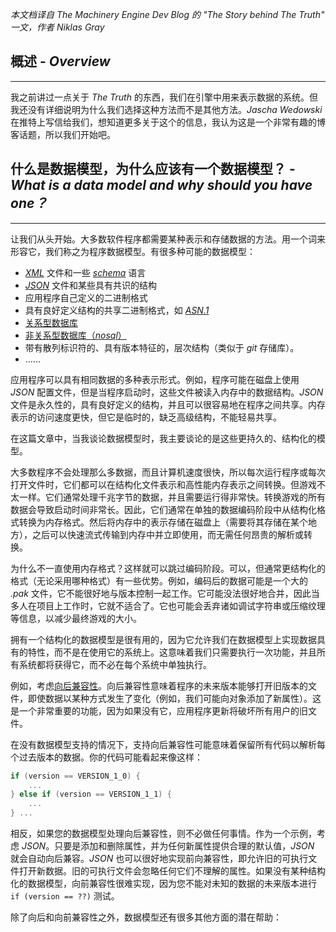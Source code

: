*本文档译自 The Machinery Engine Dev Blog 的 "The Story behind The Truth" 一文，作者 Niklas Gray*


## 概述 - *Overview*
----
我之前讲过一点关于 *The Truth* 的东西，我们在引擎中用来表示数据的系统。但我还没有详细说明为什么我们选择这种方法而不是其他方法。*Jascha Wedowski* 在推特上写信给我们，想知道更多关于这个的信息，我认为这是一个非常有趣的博客话题，所以我们开始吧。


## 什么是数据模型，为什么应该有一个数据模型？ - *What is a data model and why should you have one？*
---
让我们从头开始。大多数软件程序都需要某种表示和存储数据的方法。用一个词来形容它，我们称之为程序数据模型。有很多种可能的数据模型：

-   [*XML*](http://web.archive.org/web/20220529231022/https://en.wikipedia.org/wiki/XML) 文件和一些 [*schema*](http://web.archive.org/web/20220529231022/https://en.wikipedia.org/wiki/XML_Schema_(W3C)) 语言
-   [*JSON*](http://web.archive.org/web/20220529231022/https://www.json.org/) 文件和某些具有共识的结构
-   应用程序自己定义的二进制格式
-   具有良好定义结构的共享二进制格式，如 [*ASN.1*](http://web.archive.org/web/20220529231022/https://en.wikipedia.org/wiki/Abstract_Syntax_Notation_One)
-   [关系型数据库](http://web.archive.org/web/20220529231022/https://en.wikipedia.org/wiki/Relational_database)
-   [非关系型数据库（*nosql*）](http://web.archive.org/web/20220529231022/https://en.wikipedia.org/wiki/NoSQL)
-   带有散列标识符的、具有版本特征的，层次结构（类似于 *git* 存储库）。
-   …...

应用程序可以具有相同数据的多种表示形式。例如，程序可能在磁盘上使用 *JSON* 配置文件，但是当程序启动时，这些文件被读入内存中的数据结构。*JSON* 文件是永久性的，具有良好定义的结构，并且可以很容易地在程序之间共享。内存表示的访问速度更快，但它是临时的，缺乏高级结构，不能轻易共享。

在这篇文章中，当我谈论数据模型时，我主要谈论的是这些更持久的、结构化的模型。

大多数程序不会处理那么多数据，而且计算机速度很快，所以每次运行程序或每次打开文件时，它们都可以在结构化文件表示和高性能内存表示之间转换。但游戏不太一样。它们通常处理千兆字节的数据，并且需要运行得非常快。转换游戏的所有数据会导致启动时间非常长。因此，它们通常在单独的数据编码阶段中从结构化格式转换为内存格式。然后将内存中的表示存储在磁盘上（需要将其存储在某个地方），之后可以快速流式传输到内存中并立即使用，而无需任何昂贵的解析或转换。

为什么不一直使用内存格式？这样就可以跳过编码阶段。可以，但通常更结构化的格式（无论采用哪种格式）有一些优势。例如，编码后的数据可能是一个大的 *.pak* 文件，它不能很好地与版本控制一起工作。它可能没法很好地合并，因此当多人在项目上工作时，它就不适合了。它也可能会丢弃诸如调试字符串或压缩纹理等信息，以减少最终游戏的大小。

拥有一个结构化的数据模型是很有用的，因为它允许我们在数据模型上实现数据具有的特性，而不是在使用它的系统上。这意味着我们只需要执行一次功能，并且所有系统都将获得它，而不必在每个系统中单独执行。

例如，考虑[向后兼容性](http://web.archive.org/web/20220529231022/https://en.wikipedia.org/wiki/Backward_compatibility)。向后兼容性意味着程序的未来版本能够打开旧版本的文件，即使数据以某种方式发生了变化（例如，我们可能向对象添加了新属性）。这是一个非常重要的功能，因为如果没有它，应用程序更新将破坏所有用户的旧文件。

在没有数据模型支持的情况下，支持向后兼容性可能意味着保留所有代码以解析每个过去版本的数据。你的代码可能看起来像这样：

```C++
if (version == VERSION_1_0) {
    ...
} else if (version == VERSION_1_1) {
    ...
} ... 
```

相反，如果您的数据模型处理向后兼容性，则不必做任何事情。作为一个示例，考虑 *JSON*。只要是添加和删除属性，并为任何新属性提供合理的默认值，*JSON* 就会自动向后兼容。*JSON* 也可以很好地实现前向兼容性，即允许旧的可执行文件打开新数据。旧的可执行文件会忽略任何它们不理解的属性。如果没有某种结构化的数据模型，向前兼容性很难实现，因为您不能对未知的数据的未来版本进行 `if (version == ??)` 测试。

除了向后和向前兼容性之外，数据模型还有很多其他方面的潜在帮助：

